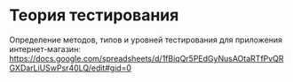 # Теория тестирования
Определение методов, типов и уровней тестирования для приложения интернет-магазин: https://docs.google.com/spreadsheets/d/1fBiqQr5PEdGyNusAOtaRTfPvQRGXDarLiUSwPsr40LQ/edit#gid=0

